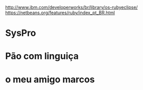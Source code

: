 http://www.ibm.com/developerworks/br/library/os-rubyeclipse/  <br/>
https://netbeans.org/features/ruby/index_pt_BR.html

# SysPro
# Pão com linguiça
# o meu amigo marcos
